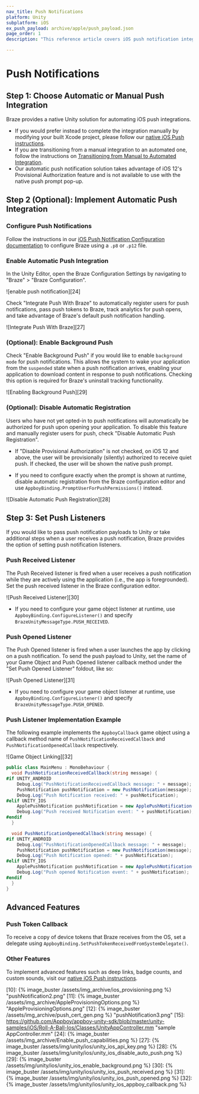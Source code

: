 ```yaml
---
nav_title: Push Notifications
platform: Unity
subplatform: iOS
ex_push_payload: archive/apple/push_payload.json
page_order: 1
description: "This reference article covers iOS push notification integration for the Unity platform."

---
```


# Push Notifications

## Step 1: Choose Automatic or Manual Push Integration

Braze provides a native Unity solution for automating iOS push integrations.

- If you would prefer instead to complete the integration manually by modifying your built Xcode project, please follow our [native iOS Push instructions][8].
- If you are transitioning from a manual integration to an automated one, follow the instructions on [Transitioning from Manual to Automated Integration][2].
- Our automatic push notification solution takes advantage of iOS 12's Provisional Authorization feature and is not available to use with the native push prompt pop-up.

## Step 2 (Optional): Implement Automatic Push Integration

### Configure Push Notifications

Follow the instructions in our [iOS Push Notification Configuration documentation][8] to configure Braze using a `.p8` or `.p12` file.

### Enable Automatic Push Integration

In the Unity Editor, open the Braze Configuration Settings by navigating to "Braze" > "Braze Configuration".

![enable push notification][24]

Check "Integrate Push With Braze" to automatically register users for push notifications, pass push tokens to Braze, track analytics for push opens, and take advantage of Braze's default push notification handling.

![Integrate Push With Braze][27]

### (Optional): Enable Background Push

Check "Enable Background Push" if you would like to enable `background mode` for push notifications. This allows the system to wake your application from the `suspended` state when a push notification arrives, enabling your application to download content in response to push notifications. Checking this option is required for Braze's uninstall tracking functionality.

![Enabling Background Push][29]

### (Optional): Disable Automatic Registration

Users who have not yet opted-in to push notifications will automatically be authorized for push upon opening your application. To disable this feature and manually register users for push, check "Disable Automatic Push Registration".

- If "Disable Provisional Authorization" is not checked, on iOS 12 and above, the user will be provisionally (silently) authorized to receive quiet push. If checked, the user will be shown the native push prompt.

- If you need to configure exactly when the prompt is shown at runtime, disable automatic registration from the Braze configuration editor and use `AppboyBinding.PromptUserForPushPermissions()` instead.

![Disable Automatic Push Registration][28]

## Step 3: Set Push Listeners

If you would like to pass push notification payloads to Unity or take additional steps when a user receives a push notification, Braze provides the option of setting push notification listeners.

### Push Received Listener

The Push Received listener is fired when a user receives a push notification while they are actively using the application (i.e., the app is foregrounded). Set the push received listener in the Braze configuration editor.

![Push Received Listener][30]

- If you need to configure your game object listener at runtime, use `AppboyBinding.ConfigureListener()` and specify `BrazeUnityMessageType.PUSH_RECEIVED`.

### Push Opened Listener

The Push Opened listener is fired when a user launches the app by clicking on a push notification. To send the push payload to Unity, set the name of your Game Object and Push Opened listener callback method under the "Set Push Opened Listener" foldout, like so:

![Push Opened Listener][31]


- If you need to configure your game object listener at runtime, use `AppboyBinding.ConfigureListener()` and specify `BrazeUnityMessageType.PUSH_OPENED`.

### Push Listener Implementation Example

The following example implements the `AppboyCallback` game object using a callback method name of `PushNotificationReceivedCallback` and `PushNotificationOpenedCallback` respectively.

![Game Object Linking][32]

```csharp
public class MainMenu : MonoBehaviour {
  void PushNotificationReceivedCallback(string message) {
#if UNITY_ANDROID
    Debug.Log("PushNotificationReceivedCallback message: " + message);
    PushNotification pushNotification = new PushNotification(message);
    Debug.Log("Push Notification received: " + pushNotification);   
#elif UNITY_IOS
    ApplePushNotification pushNotification = new ApplePushNotification(message);
    Debug.Log("Push received Notification event: " + pushNotification);   
#endif  
  }

  void PushNotificationOpenedCallback(string message) {
#if UNITY_ANDROID
    Debug.Log("PushNotificationOpenedCallback message: " + message);
    PushNotification pushNotification = new PushNotification(message);
    Debug.Log("Push Notification opened: " + pushNotification);  
#elif UNITY_IOS
    ApplePushNotification pushNotification = new ApplePushNotification(message);
    Debug.Log("Push opened Notification event: " + pushNotification);   
#endif  
  }
}
```

## Advanced Features

### Push Token Callback

To receive a copy of device tokens that Braze receives from the OS, set a delegate using `AppboyBinding.SetPushTokenReceivedFromSystemDelegate()`.

### Other Features

To implement advanced features such as deep links, badge counts, and custom sounds, visit our [native iOS Push instructions][8].

[1]: #manual-push-integration
[2]: {{site.baseurl}}/developer_guide/platform_integration_guides/unity/ios/sdk_integration/#transitioning-from-manual-to-automated-integration
[8]: {{site.baseurl}}/developer_guide/platform_integration_guides/ios/push_notifications/integration/
[9]: https://developer.apple.com/ios/manage/overview/index.action "iOS Provisioning Portal"
[10]: {% image_buster /assets/img_archive/ios_provisioning.png %} "pushNotification2.png"
[11]: {% image_buster /assets/img_archive/AppleProvisioningOptions.png %} "AppleProvisioningOptions.png"
[12]: {% image_buster /assets/img_archive/push_cert_gen.png %} "pushNotification3.png"
[15]: https://github.com/Appboy/appboy-unity-sdk/blob/master/unity-samples/iOS/Roll-A-Ball-Ios/Classes/UnityAppController.mm "sample AppController.mm"
[24]: {% image_buster /assets/img_archive/Enable_push_capabilities.png %}
[27]: {% image_buster /assets/img/unity/ios/unity_ios_api_key.png %}
[28]: {% image_buster /assets/img/unity/ios/unity_ios_disable_auto_push.png %}
[29]: {% image_buster /assets/img/unity/ios/unity_ios_enable_background.png %}
[30]: {% image_buster /assets/img/unity/ios/unity_ios_push_received.png %}
[31]: {% image_buster /assets/img/unity/ios/unity_ios_push_opened.png %}
[32]: {% image_buster /assets/img/unity/ios/unity_ios_appboy_callback.png %}
